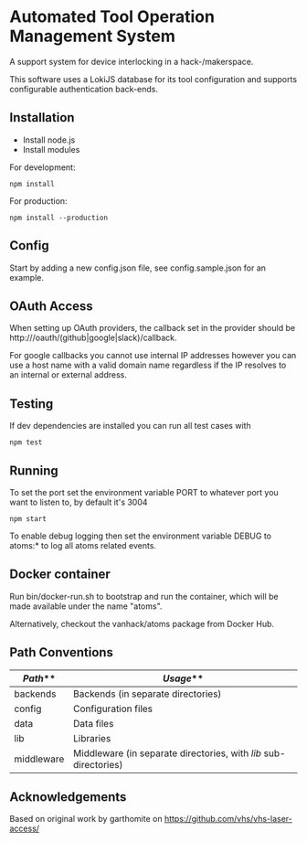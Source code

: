# Automated Tool Operation Management System

A support system for device interlocking in a hack-/makerspace.

This software uses a LokiJS database for its tool configuration and supports configurable authentication back-ends.

## Installation

- Install node.js
- Install modules

For development:
	
    npm install

For production:

    npm install --production

## Config

Start by adding a new config.json file, see config.sample.json for an example.

## OAuth Access

When setting up OAuth providers, the callback set in the provider should be http://<host>/oauth/(github|google|slack)/callback.

For google callbacks you cannot use internal IP addresses however you can use a host name with a valid domain name regardless if
the IP resolves to an internal or external address.

## Testing

If dev dependencies are installed you can run all test cases with

    npm test

## Running

To set the port set the environment variable PORT to whatever port you want to listen to, by default it's 3004

    npm start

To enable debug logging then set the environment variable DEBUG to atoms:* to log all atoms related events.

## Docker container

Run bin/docker-run.sh to bootstrap and run the container, which will be made available under the name "atoms".

Alternatively, checkout the vanhack/atoms package from Docker Hub.

## Path Conventions

| _Path_** | _Usage_**|
|---|---|
| backends | Backends (in separate directories) |
| config | Configuration files |
| data | Data files |
| lib | Libraries |
| middleware | Middleware (in separate directories, with _lib_ sub-directories) |

## Acknowledgements

Based on original work by garthomite on https://github.com/vhs/vhs-laser-access/
